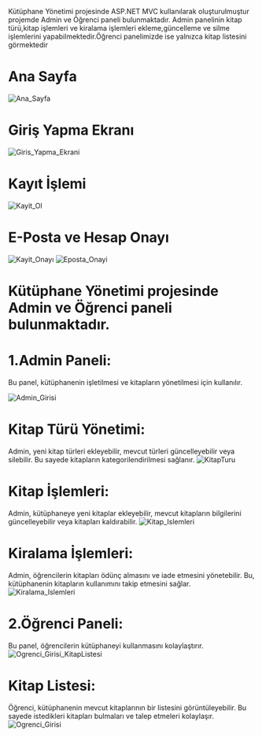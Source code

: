 Kütüphane Yönetimi projesinde ASP.NET MVC kullanılarak oluşturulmuştur projemde Admin ve Öğrenci paneli bulunmaktadır. Admin panelinin kitap türü,kitap işlemleri ve kiralama işlemleri ekleme,güncelleme ve silme işlemlerini yapabilmektedir.Öğrenci panelimizde ise yalnızca kitap listesini görmektedir
# Ana Sayfa
![Ana_Sayfa](https://github.com/acareyyup/Kutuphane/assets/100216722/364dd511-a348-4677-ad2e-401aef441bd8)

# Giriş Yapma Ekranı
![Giris_Yapma_Ekrani](https://github.com/acareyyup/Kutuphane/assets/100216722/cb581a50-5e99-49cd-8f96-032690416961)

# Kayıt İşlemi

![Kayit_Ol](https://github.com/acareyyup/Kutuphane/assets/100216722/e36585e2-bb7f-4b93-a55e-8936a37f9e8d)

# E-Posta ve Hesap Onayı
![Kayit_Onayı](https://github.com/acareyyup/Kutuphane/assets/100216722/86e8a2ba-b5fe-487f-b58b-b758bedb4952)
![Eposta_Onayi](https://github.com/acareyyup/Kutuphane/assets/100216722/c0d9ec26-6282-4803-b0da-e38f232fe434)

# Kütüphane Yönetimi projesinde Admin ve Öğrenci paneli bulunmaktadır.
# 1.Admin Paneli: 
Bu panel, kütüphanenin işletilmesi ve kitapların yönetilmesi için kullanılır.

![Admin_Girisi](https://github.com/acareyyup/Kutuphane/assets/100216722/57d62a05-835d-4944-9419-a36472396178)

# Kitap Türü Yönetimi:
Admin, yeni kitap türleri ekleyebilir, mevcut türleri güncelleyebilir veya silebilir. Bu sayede kitapların kategorilendirilmesi sağlanır.
![KitapTuru](https://github.com/acareyyup/Kutuphane/assets/100216722/22f53bb6-744b-49cf-8665-0f219faa04fe)

# Kitap İşlemleri: 
Admin, kütüphaneye yeni kitaplar ekleyebilir, mevcut kitapların bilgilerini güncelleyebilir veya kitapları kaldırabilir.
![Kitap_Islemleri](https://github.com/acareyyup/Kutuphane/assets/100216722/2399d132-5a35-45fe-be6c-56a969a13bad)

# Kiralama İşlemleri: 
Admin, öğrencilerin kitapları ödünç almasını ve iade etmesini yönetebilir. Bu, kütüphanenin kitapların kullanımını takip etmesini sağlar.
![Kiralama_Islemleri](https://github.com/acareyyup/Kutuphane/assets/100216722/61f24531-3449-4382-8835-71001bc009b2)


# 2.Öğrenci Paneli: 
Bu panel, öğrencilerin kütüphaneyi kullanmasını kolaylaştırır.
![Ogrenci_Girisi_KitapListesi](https://github.com/acareyyup/Kutuphane/assets/100216722/c7080d2f-9a09-41a3-a99a-fd7e1985e411)

# Kitap Listesi: 
Öğrenci, kütüphanenin mevcut kitaplarının bir listesini görüntüleyebilir. Bu sayede istedikleri kitapları bulmaları ve talep etmeleri kolaylaşır.
![Ogrenci_Girisi](https://github.com/acareyyup/Kutuphane/assets/100216722/041aa07d-e41d-4cf9-aa59-70590a8748a2)




